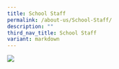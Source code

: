 ```yaml
---
title: School Staff
permalink: /about-us/School-Staff/
description: ""
third_nav_title: School Staff
variant: markdown
---
```

![](/images/EDGEFIELD_PS_STAFF_25X17_INCHES_UPDATED_3__FINAL_.jpg)